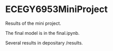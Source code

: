 # ECEGY6953MiniProject
Results of the mini project.

The final model is in the final.ipynb.

Several results in depositary /results.

